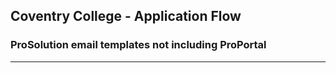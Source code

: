 
## Coventry College - Application Flow
### ProSolution email templates not including ProPortal
---
